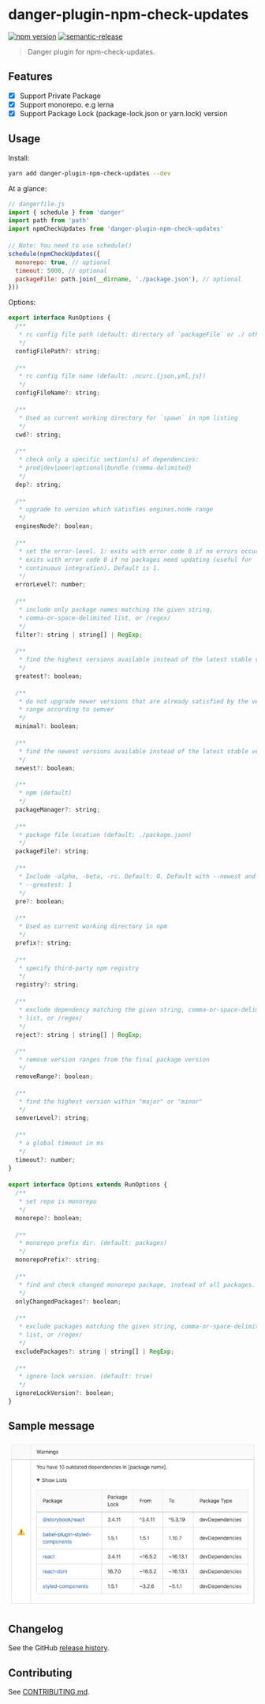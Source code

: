 # danger-plugin-npm-check-updates

[![npm version](https://badge.fury.io/js/danger-plugin-npm-check-updates.svg)](https://badge.fury.io/js/danger-plugin-npm-check-updates)
[![semantic-release](https://img.shields.io/badge/%20%20%F0%9F%93%A6%F0%9F%9A%80-semantic--release-e10079.svg)](https://github.com/semantic-release/semantic-release)

> Danger plugin for npm-check-updates.

## Features

- [x] Support Private Package
- [x] Support monorepo. e.g lerna
- [x] Support Package Lock (package-lock.json or yarn.lock) version

## Usage

Install:

```sh
yarn add danger-plugin-npm-check-updates --dev
```

At a glance:

```js
// dangerfile.js
import { schedule } from 'danger'
import path from 'path'
import npmCheckUpdates from 'danger-plugin-npm-check-updates'

// Note: You need to use schedule()
schedule(npmCheckUpdates({
  monorepo: true, // optional
  timeout: 5000, // optional
  packageFile: path.join(__dirname, './package.json'), // optional
}))
```

Options:

```js
export interface RunOptions {
  /**
   * rc config file path (default: directory of `packageFile` or ./ otherwise)
   */
  configFilePath?: string;

  /**
   * rc config file name (default: .ncurc.{json,yml,js})
   */
  configFileName?: string;

  /**
   * Used as current working directory for `spawn` in npm listing
   */
  cwd?: string;

  /**
   * check only a specific section(s) of dependencies:
   * prod|dev|peer|optional|bundle (comma-delimited)
   */
  dep?: string;

  /**
   * upgrade to version which satisfies engines.node range
   */
  enginesNode?: boolean;

  /**
   * set the error-level. 1: exits with error code 0 if no errors occur. 2:
   * exits with error code 0 if no packages need updating (useful for
   * continuous integration). Default is 1.
   */
  errorLevel?: number;

  /**
   * include only package names matching the given string,
   * comma-or-space-delimited list, or /regex/
   */
  filter?: string | string[] | RegExp;

  /**
   * find the highest versions available instead of the latest stable versions
   */
  greatest?: boolean;

  /**
   * do not upgrade newer versions that are already satisfied by the version
   * range according to semver
   */
  minimal?: boolean;

  /**
   * find the newest versions available instead of the latest stable versions
   */
  newest?: boolean;

  /**
   * npm (default)
   */
  packageManager?: string;

  /**
   * package file location (default: ./package.json)
   */
  packageFile?: string;

  /**
   * Include -alpha, -beta, -rc. Default: 0. Default with --newest and
   * --greatest: 1
   */
  pre?: boolean;

  /**
   * Used as current working directory in npm
   */
  prefix?: string;

  /**
   * specify third-party npm registry
   */
  registry?: string;

  /**
   * exclude dependency matching the given string, comma-or-space-delimited
   * list, or /regex/
   */
  reject?: string | string[] | RegExp;

  /**
   * remove version ranges from the final package version
   */
  removeRange?: boolean;

  /**
   * find the highest version within "major" or "minor"
   */
  semverLevel?: string;

  /**
   * a global timeout in ms
   */
  timeout?: number;
}

export interface Options extends RunOptions {
  /**
   * set repo is monorepo
   */
  monorepo?: boolean;

  /**
   * monorepo prefix dir. (default: packages)
   */
  monorepoPrefix?: string;

  /**
   * find and check changed monorepo package, instead of all packages. (default: false)
   */
  onlyChangedPackages?: boolean;

  /**
   * exclude packages matching the given string, comma-or-space-delimited
   * list, or /regex/
   */
  excludePackages?: string | string[] | RegExp;

  /**
   * ignore lock version. (default: true)
   */
  ignoreLockVersion?: boolean;
}
```

## Sample message

![sample message](https://raw.githubusercontent.com/rizalibnu/danger-plugin-npm-check-updates/master/message.png)

## Changelog

See the GitHub [release history](https://github.com/rizalibnu/danger-plugin-npm-check-updates/releases).

## Contributing

See [CONTRIBUTING.md](CONTRIBUTING.md).
